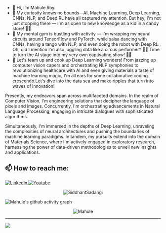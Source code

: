- 👋 Hi, I’m Mahule Roy.
- 👀 My curiosity knows no bounds—AI, Machine Learning, Deep Learning, CNNs, NLP, and Deep RL have all captured my attention. But hey, I'm not just stopping there — I'm as open to new knowledge as a kid in a candy store! 🍭🧠
- 🧠 My mental gym is bustling with activity — I'm wrapping my neural circuits around TensorFlow and PyTorch, while salsa dancing with CNNs, having a tango with NLP, and even doing the robot with Deep RL. Oh, did I mention I'm also juggling data like a circus performer? 🎪🤖 Time to turn the AI stage into my very own captivating show! 🌟🕺
-  💞️ Let's team up and cook up Deep Learning wonders! From jazzing up computer vision capers and orchestrating NLP symphonies to revolutionizing healthcare with AI and even giving materials a taste of machine learning magic, I'm all ears for some collaborative coding crescendo.Let's dive into the data sea and make ripples that turn into waves of innovation!
  
Presently, my endeavors span across multifaceted domains. In the realm of Computer Vision, I'm engineering solutions that decipher the language of pixels and images. Concurrently, I'm orchestrating advancements in Natural Language Processing, engaging in intricate dialogues with sophisticated algorithms.

Simultaneously, I'm immersed in the depths of Deep Learning, unraveling the complexities of neural architectures and pushing the boundaries of machine learning paradigms. In tandem, my pursuits extend into the domain of Materials Science, where I'm actively engaged in exploratory research, harnessing the power of data-driven methodologies to unveil new insights and applications. 

## 📫 How to reach me: 
[![Linkedin](https://i.stack.imgur.com/gVE0j.png) ](https://www.linkedin.com/in/mahuleroy/)[![Youtube](https://github.com/uvipen/introduction/blob/main/Youtube.png) ](https://www.youtube.com/%40dreamboat26)

<p align="center">
  <img src="https://github-readme-stats-sigma-five.vercel.app/api?username=dreamboat26&theme=dark&show_icons=true&include_all_commits=true" alt="SiddhantSadangi"/>
</p>
<img src="https://github-readme-activity-graph.vercel.app/graph?username=dreamboat26&&theme=github-compact" alt="Mahule's github activity graph"/>

<p align="center"> 
<img src="https://github-profile-trophy.vercel.app/?username=dreamboat26&theme=algolia&column=-1" alt="Mahule" /></a> </p>
<hr/>

![]( https://komarev.com/ghpvc/?username=dreamboat26)
